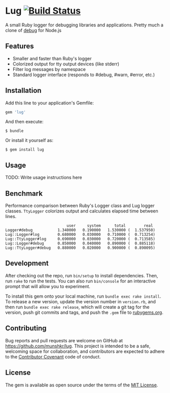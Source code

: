 # Lug [![Build Status](https://travis-ci.org/munshkr/lug.svg?branch=master)](https://travis-ci.org/munshkr/lug)

A small Ruby logger for debugging libraries and applications.  Pretty much a
clone of [debug](https://github.com/visionmedia/debug) for Node.js

## Features

* Smaller and faster than Ruby's logger
* Colorized output for tty output devices (like stderr)
* Filter log messages by namespace
* Standard logger interface (responds to #debug, #warn, #error, etc.)

## Installation

Add this line to your application's Gemfile:

```ruby
gem 'lug'
```

And then execute:

    $ bundle

Or install it yourself as:

    $ gem install lug

## Usage

TODO: Write usage instructions here

## Benchmark

Performance comparison between Ruby's Logger class and Lug logger classes.
`TtyLogger` colorizes output and calculates elapsed time between lines.

```
                           user     system      total        real
Logger#debug           1.340000   0.190000   1.530000 (  1.537950)
Lug::Logger#log        0.680000   0.030000   0.710000 (  0.713254)
Lug::TtyLogger#log     0.690000   0.030000   0.720000 (  0.713585)
Lug::Logger#debug      0.850000   0.040000   0.890000 (  0.885118)
Lug::TtyLogger#debug   0.880000   0.020000   0.900000 (  0.890095)
```

## Development

After checking out the repo, run `bin/setup` to install dependencies. Then, run
`rake` to run the tests. You can also run `bin/console` for an interactive
prompt that will allow you to experiment.

To install this gem onto your local machine, run `bundle exec rake install`. To
release a new version, update the version number in `version.rb`, and then run
`bundle exec rake release`, which will create a git tag for the version, push
git commits and tags, and push the `.gem` file to
[rubygems.org](https://rubygems.org).

## Contributing

Bug reports and pull requests are welcome on GitHub at
https://github.com/munshkr/lug. This project is intended to be a safe,
welcoming space for collaboration, and contributors are expected to adhere to
the [Contributor Covenant](http://contributor-covenant.org) code of conduct.

## License

The gem is available as open source under the terms of the [MIT
License](http://opensource.org/licenses/MIT).
